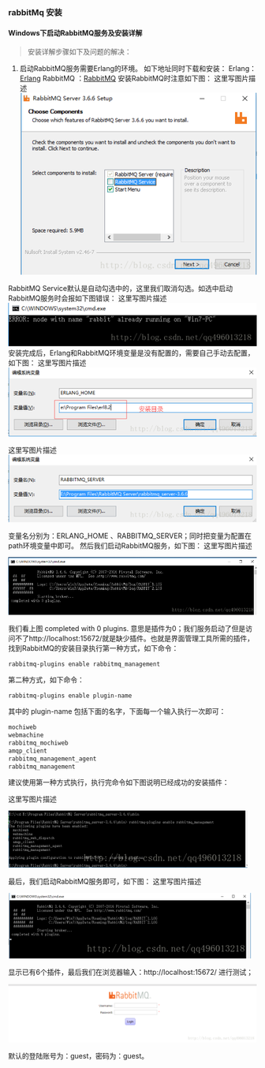 ### rabbitMq 安装

#### Windows下启动RabbitMQ服务及安装详解

> 安装详解步骤如下及问题的解决：

1. 启动RabbitMQ服务需要Erlang的环境。 
如下地址同时下载和安装： 
Erlang：[Erlang](http://www.erlang.org/download.html) 
RabbitMQ ：[RabbitMQ](http://www.rabbitmq.com/download.html) 
安装RabbitMQ时注意如下图： 
这里写图片描述
![1](img/rabbitmq1_1.png)

RabbitMQ Service默认是自动勾选中的，这里我们取消勾选。如选中启动RabbitMQ服务时会报如下图错误： 
这里写图片描述
![2](img/rabbitmq1_2.png)
安装完成后，Erlang和RabbitMQ环境变量是没有配置的，需要自己手动去配置，如下图： 
这里写图片描述
    ![3](img/rabbitmq1_3.png)
    
这里写图片描述
    ![4](img/rabbitmq1_4.png) 
    
变量名分别为：ERLANG_HOME 、RABBITMQ_SERVER；同时把变量为配置在path环境变量中即可。 
然后我们启动RabbitMQ服务，如下图： 
这里写图片描述

   ![5](img/rabbitmq1_5.png) 
   
我们看上图 completed with 0 plugins. 意思是插件为0；我们服务启动了但是访问不了http://localhost:15672/就是缺少插件。也就是界面管理工具所需的插件，找到RabbitMQ的安装目录执行第一种方式，如下命令：

    
    rabbitmq-plugins enable rabbitmq_management
第二种方式，如下命令：

    rabbitmq-plugins enable plugin-name
其中的 plugin-name 包括下面的名字，下面每一个输入执行一次即可：

````
mochiweb
webmachine
rabbitmq_mochiweb
amqp_client
rabbitmq_management_agent
rabbitmq_management
````

建议使用第一种方式执行，执行完命令如下图说明已经成功的安装插件：

这里写图片描述

   ![6](img/rabbitmq1_6.png) 

最后，我们启动RabbitMQ服务即可，如下图： 
这里写图片描述 
   
   ![7](img/rabbitmq1_7.png) 

显示已有6个插件，最后我们在浏览器输入：http://localhost:15672/ 进行测试； 

   ![8](img/rabbitmq1_8.png) 

默认的登陆账号为：guest，密码为：guest。